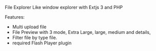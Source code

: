 File Explorer Like window explorer  with Extjs 3 and PHP

Features: 
- Multi upload file 
- File Preview with 3 mode, Extra Large, large, medium and details, 
- Filter file by type file.
- required Flash Player plugin 